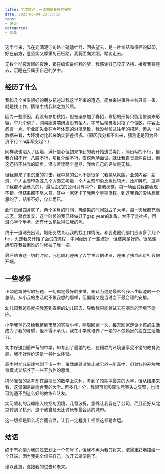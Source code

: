 ```yaml
---
title: 尘埃落定，一切都是最好的安排
date: 2023-06-04 23:35:32
tags:
- 记录
categories:
- 薯条
---
```

这半年来，我在充满泥泞的路上磕磕绊绊，回头望去，是一片纠结和徘徊的脚印，好在前方，是坚实又厚重的石板路，我将面向太阳，踏实走去。

无数个彻夜难眠的夜晚，都在编织最纯粹的梦，我感谢自己咬牙坚持，接着我将睡去，沉睡在只属于自己的梦中。
<!-- more -->
## 经历了什么
我和几个关系很好的朋友描述过我这半年来的遭遇，简单来讲事件主线只有一条，就是找工作，情绪主线我称之为煎熬。

因为一些原因，我没有参加秋招，但被迫参加了春招，春招的形势只能用惨淡来形容，举几个例子，网易服务端研发没有招人，字节后端研发只招了个位数，牛客上怨言一片，毕业即失业在今年体现的淋漓尽致，我没参加过往年的招聘，但从一些数据来看，大环境对比起来确实要差很多。（原因我分析不出来，猜测还是因为经济下行？ai异军突起？）

同样我也陷入了困境，满怀信心但初来乍到的我开始遭受毒打，简历写的不行，自我介绍不行，八股不行，项目介绍不行，仅仅两场面试，就让我自觉漏洞百出，但这还挡不住我的脚步。潜心苦读两个星期，我给自己的评价是无敌。

但我迎来了更沉重的打击。我中意的公司不是很多（我是从氛围，业务内容，薪资，个人主观印象这几个方面去考量，个人主观印象比重比较大，比如腾讯，这辈子我都不会低头的），最后面试的公司只有两个，自我感觉，每一场面试我都表现不错，但结果都不尽人意，其中一家还卡了我两个星期流程。到这我真的没啥想反思的了，结果不好，仅此而已。

此时已经四月底了，两个多月的时间，等结果的时间就占了大半，每一天我都充满忐忑，寝食难安，这个时候的我已经做好了gap year的准备，大不了走社招，再潜心学个半年，还有什么能拦得住我的呢。

终于一道曙光出现。旭阳突然关心我的找工作情况，和我说他们部门应该多了几个hc，火速我又开始了面试的流程，中间经历了一些波折，但结果是好的。很感谢旭阳在我最困难的时候拉了我一把。

最后结束这一切的时候，我也顺利迎来了大学生涯的终点，迎来了独自面对社会的开端。

## 一些感悟

正如这篇博客的标题，一切都是最好的安排，我认为这是最贴合我人生轨迹的一个总结。从小我的生活就不像我想的那样，但偏偏又是当时当下最合理的安排。

幼儿园我爸妈就把我塞到寄宿的幼儿园去，导致我只能尝试去在艰难的环境下适应。

小学我爸妈又给我整到市里的寄宿小学，两周回家一次，每天回家走读小孩的生活成为了我的奢望，但不得不承认，我在小学就培养了一定的不依赖家的独立生活能力。

初中保送到最严苛的中学，却考到了最差的班，在糟糕的环境里享受不错的教育资源，我不好评价这是一种什么体验。

高中时期又压线考到了市一中，虽然成绩没能比过另外一所高中，但独特的开放教育模式又培养了一些开放性的思维。

拼命准备的高考却在最擅长的数学上失利，考到了预期中最差的大学，但从结果来看，这偏偏是最适合我的大学...再多几十分，我很可能和算法竞赛失之交臂，也很可能遇不到这么好的教练和队友。

实习顺利的我却陷入校招的困境，几番波折，意外让我留在了公司，而且正好从北京转到了杭州，这个我曾经无比讨厌却最合适的城市。

这一切都是那么巧合而自然，让我一定程度上相信这都是命运。

## 结语

终于有心情为我的过去划上一个句号了，但我不再为我的将来，浓墨重彩地描绘一个开端，因为我完全信任自己，放开去做便是了。

谨以此篇，连接我的过去和未来。